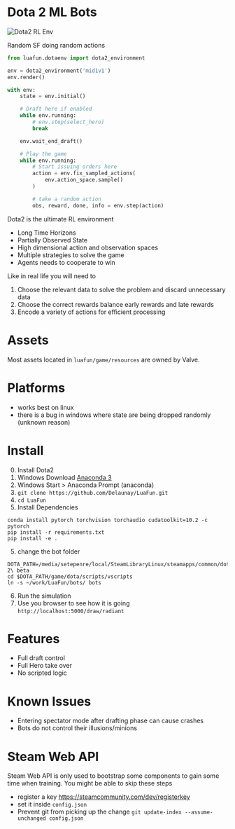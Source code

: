 Dota 2 ML Bots
==============

![Dota2 RL Env](docs/_static_/sfmid.gif)

Random SF doing random actions

```python
from luafun.dotaenv import dota2_environment

env = dota2_environment('mid1v1')
env.render()

with env:
    state = env.initial()

    # Draft here if enabled
    while env.running:
        # env.step(select_hero)
        break

    env.wait_end_draft()

    # Play the game
    while env.running:
        # Start issuing orders here
        action = env.fix_sampled_actions(
            env.action_space.sample()
        )

        # take a random action
        obs, reward, done, info = env.step(action)
```


Dota2 is the ultimate RL environment

* Long Time Horizons
* Partially Observed State
* High dimensional action and observation spaces
* Multiple strategies to solve the game
* Agents needs to cooperate to win

Like in real life you will need to
1. Choose the relevant data to solve the problem and discard unnecessary data
2. Choose the correct rewards balance early rewards and late rewards
3. Encode a variety of actions for efficient processing

# Assets

Most assets located in `luafun/game/resources` are owned by Valve.

# Platforms

* works best on linux
* there is a bug in windows where state are being dropped randomly (unknown reason)

#  Install

0. Install Dota2
1. Windows Download [Anaconda 3][1]
2. Windows Start > Anaconda Prompt (anaconda)
3. `git clone https://github.com/Delaunay/LuaFun.git`
4. `cd LuaFun`
4. Install Dependencies

```
conda install pytorch torchvision torchaudio cudatoolkit=10.2 -c pytorch
pip install -r requirements.txt
pip install -e .
```

5. change the bot folder

```
DOTA_PATH=/media/setepenre/local/SteamLibraryLinux/steamapps/common/dota\ 2\ beta
cd $DOTA_PATH/game/dota/scripts/vscripts
ln -s ~/work/LuaFun/bots/ bots
```

6. Run the simulation
7. Use you browser to see how it is going
    `http://localhost:5000/draw/radiant`

[1]: https://www.anaconda.com/products/individual

# Features

* Full draft control
* Full Hero take over
* No scripted logic

# Known Issues

* Entering spectator mode after drafting phase can cause crashes
* Bots do not control their illusions/minions

# Steam Web API

Steam Web API is only used to bootstrap some components to gain some time when training.
You might be able to skip these steps

* register a key https://steamcommunity.com/dev/registerkey
* set it inside `config.json`
* Prevent git from picking up the change
    `git update-index --assume-unchanged config.json`

